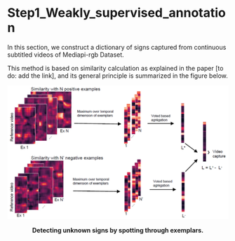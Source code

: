 # Step1_Weakly_supervised_annotation
In this section, we construct a dictionary of signs captured from continuous subtitled videos of Mediapi-rgb Dataset. 

This method is based on similarity calculation as explained in the paper [to do: add the link], and its general principle is summarized in the figure below.

![schema](schema_similarite.png)
<center>

**Detecting unknown signs by spotting through exemplars.**

</center>

